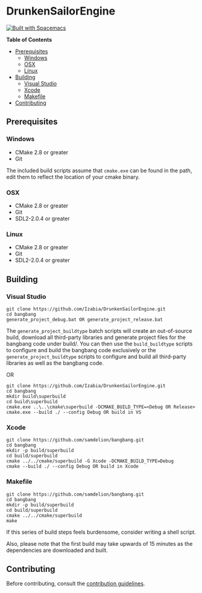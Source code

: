 # DrunkenSailorEngine

[![Built with Spacemacs](https://cdn.rawgit.com/syl20bnr/spacemacs/442d025779da2f62fc86c2082703697714db6514/assets/spacemacs-badge.svg)](http://github.com/syl20bnr/spacemacs)

<!-- markdown-toc start - Don't edit this section. Run M-x markdown-toc-generate-toc again -->
**Table of Contents**

  - [Prerequisites](#prerequisites)
      - [Windows](#windows)
      - [OSX](#osx)
      - [Linux](#linux)
  - [Building](#building)
      - [Visual Studio](#visual-studio)
      - [Xcode](#xcode)
      - [Makefile](#makefile)
  - [Contributing](#contributing)

<!-- markdown-toc end -->


## Prerequisites 

### Windows

- CMake 2.8 or greater
- Git

The included build scripts assume that `cmake.exe` can be found in the path, edit them to reflect the location of your cmake binary.

### OSX

- CMake 2.8 or greater
- Git
- SDL2-2.0.4 or greater

### Linux

- CMake 2.8 or greater
- Git
- SDL2-2.0.4 or greater

## Building

### Visual Studio 
  
    git clone https://github.com/Izabia/DrunkenSailorEngine.git
    cd bangbang
    generate_project_debug.bat OR generate_project_release.bat

The `generate_project_buildtype` batch scripts will create an out-of-source build, download all third-party libraries and generate project files for the bangbang code under build/. You can then use the `build_buildtype` scripts to configure and build the bangbang code exclusively or the `generate_project_buildtype` scripts to configure and build all third-party libraries as well as the bangbang code.

OR

    git clone https://github.com/Izabia/DrunkenSailorEngine.git
    cd bangbang
    mkdir build\superbuild
    cd build\superbuild
    cmake.exe ..\..\cmake\superbuild -DCMAKE_BUILD_TYPE=<Debug OR Release>
    cmake.exe --build ./ --config Debug OR build in VS

### Xcode

    git clone https://github.com/samdelion/bangbang.git
    cd bangbang
    mkdir -p build/superbuild
    cd build/superbuild
    cmake ../../cmake/superbuild -G Xcode -DCMAKE_BUILD_TYPE=Debug
    cmake --build ./ --config Debug OR build in Xcode

### Makefile 

    git clone https://github.com/samdelion/bangbang.git
    cd bangbang
    mkdir -p build/superbuild
    cd build/superbuild
    cmake ../../cmake/superbuild
    make

If this series of build steps feels burdensome, consider writing a shell script.

Also, please note that the first build may take upwards of 15 minutes as the dependencies are downloaded and built.

## Contributing

Before contributing, consult the [contribution guidelines](https://github.com/Izabia/DrunkenSailorEngine/blob/develop/CONTRIBUTING.md).
    
